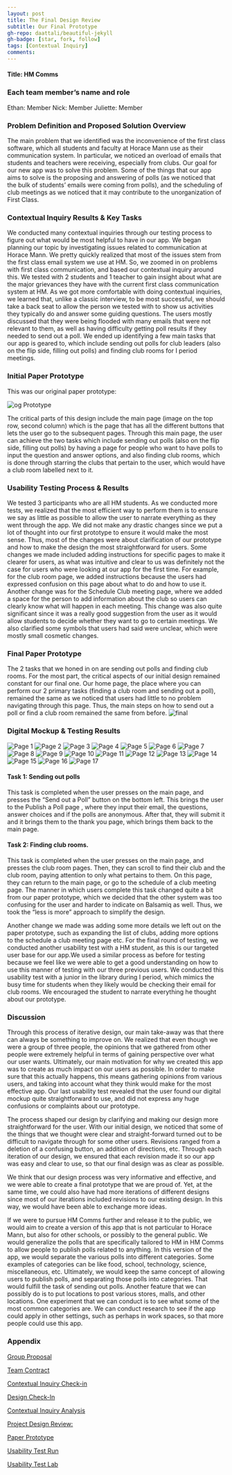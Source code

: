 ```yaml
---
layout: post
title: The Final Design Review
subtitle: Our Final Prototype
gh-repo: daattali/beautiful-jekyll
gh-badge: [star, fork, follow]
tags: [Contextual Inquiry]
comments:
---
```


#### Title: HM Comms
### Each team member’s name and role
Ethan: Member
Nick: Member
Juliette: Member
### Problem Definition and Proposed Solution Overview
The main problem that we identified was the inconvenience of the first class software, which all students and faculty at Horace Mann use as their communication system. In particular, we noticed an overload of emails that students and teachers were receiving, especially from clubs. Our goal for our new app was to solve this problem. Some of the things that our app aims to solve is the proposing and answering of polls (as we noticed that the bulk of students’ emails were coming from polls), and the scheduling of club meetings as we noticed that it may contribute to the unorganization of First Class.

### Contextual Inquiry Results & Key Tasks
We conducted many contextual inquiries through our testing process to figure out what would be most helpful to have in our app. We began planning our topic by investigating issues related to communication at Horace Mann. We pretty quickly realized that most of the issues stem from the first class email system we use at HM. So, we zoomed in on problems with first class communication, and based our contextual inquiry around this. We tested with 2 students and 1 teacher to gain insight about what are the major grievances they have with the current first class communication system at HM. As we got more comfortable with doing contextual inquiries, we learned that, unlike a classic interview, to be most successful, we should take a back seat to allow the person we tested with to show us activities they typically do and answer some guiding questions. The users mostly discussed that they were being flooded with many emails that were not relevant to them, as well as having difficulty getting poll results if they needed to send out a poll. We ended up identifying a few main tasks that our app is geared to, which include sending out polls for club leaders (also on the flip side, filling out polls) and finding club rooms for I period meetings.  

### Initial Paper Prototype
This was our original paper prototype: 

![og Prototype](https://github.com/EthanNickJuliette/EthanNickJuliette.github.io/blob/master/og%20prototype.png?raw=true)


The critical parts of this design include the main page (image on the top row, second column) which is the page that has all the different buttons that lets the user go to the subsequent pages. Through this main page, the user can achieve the two tasks which include sending out polls (also on the flip side, filling out polls) by having a page for people who want to have polls to input the question and answer options, and also finding club rooms, which is done through starring the clubs that pertain to the user, which would have a club room labelled next to it.

### Usability Testing Process & Results
We tested 3 participants who are all HM students. As we conducted more tests, we realized that the most efficient way to perform them is to ensure we say as little as possible to allow the user to narrate everything as they went through the app. We did not make any drastic changes since we put a lot of thought into our first prototype to ensure it would make the most sense. Thus, most of the changes were about clarification of our prototype and how to make the design the most straightforward for users. Some changes we made included adding instructions for specific pages to make it clearer for users, as what was intuitive and clear to us was definitely not the case for users who were looking at our app for the first time. For example, for the club room page, we added instructions because the users had expressed confusion on this page about what to do and how to use it. Another change was for the Schedule Club meeting page, where we added a space for the person to add information about the club so users can clearly know what will happen in each meeting. This change was also quite significant since it was a really good suggestion from the user as it would allow students to decide whether they want to go to certain meetings. We also clarified some symbols that users had said were unclear, which were mostly small cosmetic changes. 

### Final Paper Prototype
The 2 tasks that we honed in on are sending out polls and finding club rooms. For the most part, the critical aspects of our initial design remained constant for our final one. Our home page, the place where you can perform our 2 primary tasks (finding a club room and sending out a poll), remained the same as we noticed that users had little to no problem navigating through this page. Thus, the main steps on how to send out a poll or find a club room remained the same from before.
![final](https://github.com/EthanNickJuliette/EthanNickJuliette.github.io/blob/master/final.png)

### Digital Mockup & Testing Results
![Page 1](https://github.com/EthanNickJuliette/EthanNickJuliette.github.io/blob/master/Page1.png?raw=true)
![Page 2](https://github.com/EthanNickJuliette/EthanNickJuliette.github.io/blob/master/Page2.png?raw=true)
![Page 3](https://github.com/EthanNickJuliette/EthanNickJuliette.github.io/blob/master/Page3.png?raw=true)
![Page 4](https://github.com/EthanNickJuliette/EthanNickJuliette.github.io/blob/master/Page4.png?raw=true)
![Page 5](https://github.com/EthanNickJuliette/EthanNickJuliette.github.io/blob/master/Page5.png?raw=true)
![Page 6](https://github.com/EthanNickJuliette/EthanNickJuliette.github.io/blob/master/Page6.png?raw=true)
![Page 7](https://github.com/EthanNickJuliette/EthanNickJuliette.github.io/blob/master/Page7.png?raw=true)
![Page 8](https://github.com/EthanNickJuliette/EthanNickJuliette.github.io/blob/master/Page8.png?raw=true)
![Page 9](https://github.com/EthanNickJuliette/EthanNickJuliette.github.io/blob/master/Page9.png?raw=true)
![Page 10](https://github.com/EthanNickJuliette/EthanNickJuliette.github.io/blob/master/Page10.png?raw=true)
![Page 11](https://github.com/EthanNickJuliette/EthanNickJuliette.github.io/blob/master/Page11.png?raw=true)
![Page 12](https://github.com/EthanNickJuliette/EthanNickJuliette.github.io/blob/master/Page12.png?raw=true)
![Page 13](https://github.com/EthanNickJuliette/EthanNickJuliette.github.io/blob/master/Page13.png?raw=true)
![Page 14](https://github.com/EthanNickJuliette/EthanNickJuliette.github.io/blob/master/Page14.png?raw=true)
![Page 15](https://github.com/EthanNickJuliette/EthanNickJuliette.github.io/blob/master/Page15.png?raw=true)
![Page 16](https://github.com/EthanNickJuliette/EthanNickJuliette.github.io/blob/master/Page16.png?raw=true)
![Page 17](https://github.com/EthanNickJuliette/EthanNickJuliette.github.io/blob/master/Page17.png?raw=true)

#### Task 1:  Sending out polls 
  This task is completed when the user presses on the main page, and presses the “Send out a Poll” button on the bottom left. This brings the user to the Publish a Poll page , where they input their email, the questions, answer choices and if the polls are anonymous. After that, they will submit it and it brings them to the thank you page, which brings them back to the main page.
#### Task 2:  Finding club rooms.
  This task is completed when the user presses on the main page, and presses the club room pages. Then, they can scroll to find their club and the club room, paying attention to only what pertains to them. On this page, they can return to the main page, or go to the schedule of a club meeting page. The manner in which users complete this task changed quite a bit from our paper prototype, which we decided that the other system was too confusing for the user and harder to indicate on Balsamiq as well. Thus, we took the “less is more” approach to simplify the design. 

Another change we made was adding some more details we left out on the paper prototype, such as expanding the list of clubs, adding more options to the schedule a club meeting page etc. 
For the final round of testing, we conducted another usability test with a HM student, as this is our targeted user base for our app.We used a similar process as before for testing because we feel like we were able to get a good understanding on how to use this manner of testing with our three previous users. We conducted this usability test with a junior in the library during I period, which mimics the busy time for students when they likely would be checking their email for club rooms. We encouraged the student to narrate everything he thought about our prototype. 

### Discussion
Through this process of iterative design, our main take-away was that there can always be something to improve on. We realized that even though we were a group of three people, the opinions that we gathered from other people were extremely helpful in terms of gaining perspective over what our user wants. Ultimately, our main motivation for why we created this app was to create as much impact on our users as possible. In order to make sure that this actually happens, this means gathering opinions from various users, and taking into account what they think would make for the most effective app. Our last usability test revealed that the user found our digital mockup quite straightforward to use, and did not express any huge confusions or complaints about our prototype.

The process shaped our design by clarifying and making our design more straightforward for the user. With our initial design, we noticed that some of the things that we thought were clear and straight-forward turned out to be difficult to navigate through for some other users. Revisions ranged from a deletion of a confusing button, an addition of directions, etc. Through each iteration of our design, we ensured that each revision made it so our app was easy and clear to use, so that our final design was as clear as possible. 

We think that our design process was very informative and effective, and we were able to create a final prototype that we are proud of. Yet, at the same time, we could also have had more iterations of different designs since most of our iterations included revisions to our existing design. In this way, we would have been able to exchange more ideas.

If we were to pursue HM Comms further and release it to the public, we would aim to create a version of this app that is not particular to Horace Mann, but also for other schools, or possibly to the general public. We would generalize the polls that are specifically tailored to HM in HM Comms to allow people to publish polls related to anything. In this version of the app, we would separate the various polls into different categories. Some examples of categories can be like food, school, technology, science, miscellaneous, etc. Ultimately, we would keep the same concept of allowing users to publish polls, and separating those polls into categories. That would fulfill the task of sending out polls. Another feature that we can possibly do is to put locations to post various stores, malls, and other locations. One experiment that we can conduct is to see what some of the most common categories are. We can conduct research to see if the app could apply in other settings, such as perhaps in work spaces, so that more people could use this app. 

### Appendix

[Group Proposal](https://ethannickjuliette.github.io/2020-02-26-GroupProjectProposal/)

[Team Contract](https://ethannickjuliette.github.io/2020-11-08-TeamContract/)

[Contextual Inquiry Check-in](https://ethannickjuliette.github.io/2020-11-17-2020-Contextual-Inquiry/)

[Design Check-In](https://ethannickjuliette.github.io/2020-12-14-Design-Checkin/)

[Contextual Inquiry Analysis](https://ethannickjuliette.github.io/2021-01-07-Contextual-Inquiry-Analysis/)

[Project Design Review:](https://ethannickjuliette.github.io/2021-02-28-ProjectDesignReview/)

[Paper Prototype](https://ethannickjuliette.github.io/2021-03-08-PaperPrototype/)

[Usability Test Run](https://ethannickjuliette.github.io/2021-04-06-UsabilityTestRun/)

[Usability Test Lab](https://ethannickjuliette.github.io/2021-04-28-UsabilityTestLab/)

